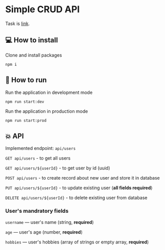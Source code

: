 # Simple CRUD API

Task is [link](https://github.com/AlreadyBored/nodejs-assignments/blob/main/assignments/crud-api/assignment.md).

## 💻 How to install

Clone and install packages

```
npm i
```

## 🚀 How to run

Run the application in development mode

```
npm run start:dev
```

Run the application in production mode

```
npm run start:prod
```

## 💥 API

Implemented endpoint: `api/users`

`GET api/users` - to get all users

`GET api/users/${userId}` - to get user by id (uuid)

`POST api/users` - to create record about new user and store it in database

`PUT api/users/${userId}` - to update existing user (**all fields required**)

`DELETE api/users/${userId}` - to delete existing user from database

### User's mandratory fields

`username` — user's name (string, **required**)

`age` — user's age (number, **required**)

`hobbies` — user's hobbies (array of strings or empty array, **required**)